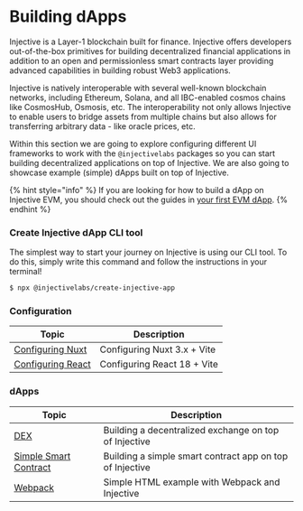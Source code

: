 # Building dApps

Injective is a Layer-1 blockchain built for finance. Injective offers developers out-of-the-box primitives for building decentralized financial applications in addition to an open and permissionless smart contracts layer providing advanced capabilities in building robust Web3 applications.

Injective is natively interoperable with several well-known blockchain networks, including Ethereum, Solana, and all IBC-enabled cosmos chains like CosmosHub, Osmosis, etc. The interoperability not only allows Injective to enable users to bridge assets from multiple chains but also allows for transferring arbitrary data - like oracle prices, etc.

Within this section we are going to explore configuring different UI frameworks to work with the `@injectivelabs` packages so you can start building decentralized applications on top of Injective. We are also going to showcase example (simple) dApps built on top of Injective.

{% hint style="info" %}
If you are looking for how to build a dApp on Injective EVM,
you should check out the guides in [your first EVM dApp](../../developers-evm/dapps/README.md).
{% endhint %}

### Create Injective dApp CLI tool

The simplest way to start your journey on Injective is using our CLI tool. To do this, simply write this command and follow the instructions in your terminal!

```bash
$ npx @injectivelabs/create-injective-app
```

### Configuration

| Topic                                     | Description                 |
| ----------------------------------------- | --------------------------- |
| [Configuring Nuxt](configure-nuxt.md)     | Configuring Nuxt 3.x + Vite |
| [Configuring React](configure-react.md)   | Configuring React 18 + Vite |

### dApps

| Topic                                      | Description                                              |
| ------------------------------------------ | -------------------------------------------------------- |
| [DEX](example-dex.md)                              | Building a decentralized exchange on top of Injective    |
| [Simple Smart Contract](example-smart-contract.md) | Building a simple smart contract app on top of Injective |
| [Webpack](example-webpack.md) | Simple HTML example with Webpack and Injective |

<!--
| [Bridge](example-bridge.md)                        | Building a simple bridge between Injective and Ethereum  |
-->

